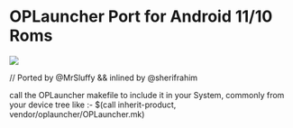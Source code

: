 # OPLauncher Port for Android 11/10 Roms 

<img src="https://github.com/sherifrahim/vendor_oplauncher/blob/11/photo_2021-01-29_00-14-45.jpg?raw=true">

// Ported by @MrSluffy && inlined by @sherifrahim 

call the OPLauncher makefile to include it in your System, commonly from your device tree like :-
        $(call inherit-product, vendor/oplauncher/OPLauncher.mk)

